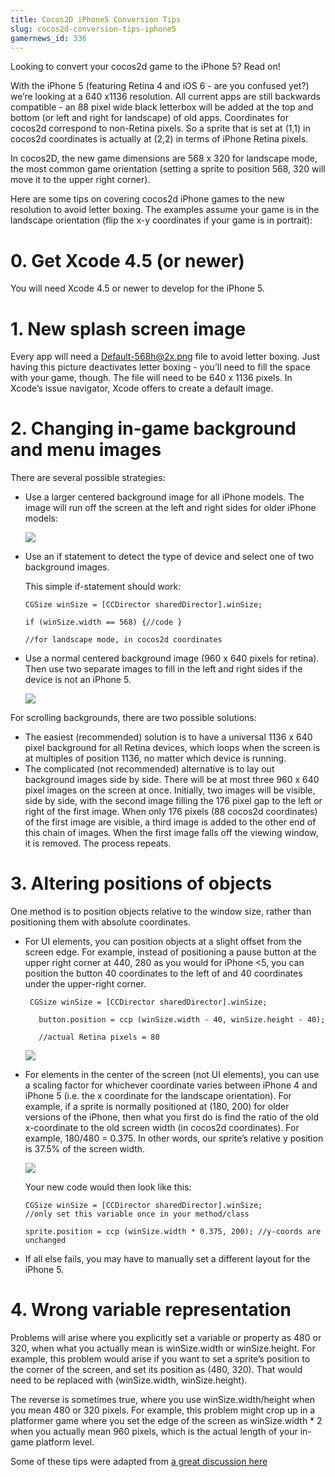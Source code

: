```yaml
---
title: Cocos2D iPhone5 Conversion Tips
slug: cocos2d-conversion-tips-iphone5
gamernews_id: 336
---            
```


Looking to convert your cocos2d game to the iPhone 5? Read on!

With the iPhone 5 (featuring Retina 4 and iOS 6 - are you confused yet?) we’re looking at a 640 x1136 resolution. All current apps are still backwards compatible - an 88 pixel wide black letterbox will be added at the top and bottom (or left and right for landscape) of old apps. Coordinates for cocos2d correspond to non-Retina pixels. So a sprite that is set at (1,1) in cocos2d coordinates is actually at (2,2) in terms of iPhone Retina pixels.

In cocos2D, the new game dimensions are 568 x 320 for landscape mode, the most common game orientation (setting a sprite to position 568, 320 will move it to the upper right corner).

Here are some tips on covering cocos2d iPhone games to the new resolution to avoid letter boxing. The examples assume your game is in the landscape orientation (flip the x-y coordinates if your game is in portrait):

# 0. Get Xcode 4.5 (or newer)

You will need Xcode 4.5 or newer to develop for the iPhone 5.

# 1. New splash screen image

Every app will need a Default-568h@2x.png file to avoid letter boxing. Just having this picture deactivates letter boxing - you’ll need to fill the space with your game, though. The file will need to be 640 x 1136 pixels. In Xcode’s issue navigator, Xcode offers to create a default image.

# 2. Changing in-game background and menu images

There are several possible strategies:

*   Use a larger centered background image for all iPhone models. The image will run off the screen at the left and right sides for older iPhone models:

    ![](https://static.makegameswith.us/gamernews_images/garTldNyBF/iphone5conversion.png)

*   Use an if statement to detect the type of device and select one of two background images.

    This simple if-statement should work:

    	CGSize winSize = [CCDirector sharedDirector].winSize;

    	if (winSize.width == 568) {//code }

    	//for landscape mode, in cocos2d coordinates

*   Use a normal centered background image (960 x 640 pixels for retina). Then use two separate images to fill in the left and right sides if the device is not an iPhone 5.

    ![](https://static.makegameswith.us/gamernews_images/ZgGZ3To7Gv/iphone5conversion_2.png)

For scrolling backgrounds, there are two possible solutions:

*   The easiest (recommended) solution is to have a universal 1136 x 640 pixel background for all Retina devices, which loops when the screen is at multiples of position 1136, no matter which device is running.</span>
*  The complicated (not recommended) alternative is to lay out background images side by side. There will be at most three 960 x 640 pixel images on the screen at once. Initially, two images will be visible, side by side, with the second image filling the 176 pixel gap to the left or right of the first image. When only 176 pixels (88 cocos2d coordinates) of the first image are visible, a third image is added to the other end of this chain of images. When the first image falls off the viewing window, it is removed. The process repeats.



# 3. Altering positions of objects

One method is to position objects relative to the window size, rather than positioning them with absolute coordinates.

*   For UI elements, you can position objects at a slight offset from the screen edge. For example, instead of positioning a pause button at the upper right corner at 440, 280 as you would for iPhone &lt;5, you can position the button 40 coordinates to the left of and 40 coordinates under the upper-right corner.

    	 CGSize winSize = [CCDirector sharedDirector].winSize;

    	   button.position = ccp (winSize.width - 40, winSize.height - 40);

    	   //actual Retina pixels = 80

    ![](https://static.makegameswith.us/gamernews_images/CSNJwLQ6vJ/iphone5conversion_3.png)

*   For elements in the center of the screen (not UI elements), you can use a scaling factor for whichever coordinate varies between iPhone 4 and iPhone 5 (i.e. the x coordinate for the landscape orientation).
	For example, if a sprite is normally positioned at (180, 200) for older versions of the iPhone, then what you first do is find the ratio of the old x-coordinate to the old screen width (in cocos2d coordinates). For example, 180/480 = 0.375. In other words, our sprite’s relative y position is 37.5% of the screen width.

    ![](https://static.makegameswith.us/gamernews_images/xhmTfdWAMd/iphone5conversion_4.png)

	Your new code would then look like this:

    	CGSize winSize = [CCDirector sharedDirector].winSize;
    	//only set this variable once in your method/class

    	sprite.position = ccp (winSize.width * 0.375, 200); //y-coords are unchanged

*   If all else fails, you may have to manually set a different layout for the iPhone 5.

# 4. Wrong variable representation

Problems will arise where you explicitly set a variable or property as 480 or 320, when what you actually mean is winSize.width or winSize.height. For example, this problem would arise if you want to set a sprite’s position to the corner of the screen, and set its position as (480, 320). That would need to be replaced with (winSize.width, winSize.height).

The reverse is sometimes true, where you use winSize.width/height when you mean 480 or 320 pixels. For example, this problem might crop up in a platformer game where you set the edge of the screen as winSize.width * 2 when you actually mean 960 pixels, which is the actual length of your in-game platform level.

Some of these tips were adapted from [a great discussion here](http://www.cocos2d-iphone.org/forum/topic/39491)

